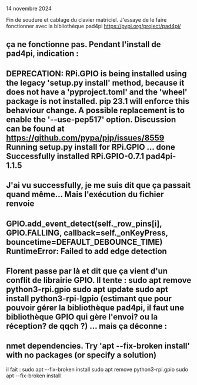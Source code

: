 14 novembre 2024

Fin de soudure et cablage du clavier matriciel.
J'essaye de le faire fonctionner avec la bibliothèque pad4pi https://pypi.org/project/pad4pi/

ça ne fonctionne pas. Pendant l'install de pad4pi, indication :
----
DEPRECATION: RPi.GPIO is being installed using the legacy 'setup.py install' method, because it does not have a 'pyproject.toml' and the 'wheel' package is not installed. pip 23.1 will enforce this behaviour change. A possible replacement is to enable the '--use-pep517' option. Discussion can be found at https://github.com/pypa/pip/issues/8559
  Running setup.py install for RPi.GPIO ... done
Successfully installed RPi.GPIO-0.7.1 pad4pi-1.1.5
----

J'ai vu successfully, je me suis dit que ça passait quand même...
Mais l'exécution du fichier renvoie 
----
GPIO.add_event_detect(self._row_pins[i], GPIO.FALLING, callback=self._onKeyPress, bouncetime=DEFAULT_DEBOUNCE_TIME)
RuntimeError: Failed to add edge detection
----

Florent passe par là et dit que ça vient d'un conflit de librairie GPIO.
Il tente : 
sudo apt remove python3-rpi.gpio
sudo apt update
sudo apt install python3-rpi-lgpio (estimant que pour pouvoir gérer la bibliothèque pad4pi, il faut une bibliothèque GPIO qui gère l'envoi? ou la réception? de qqch ?)
... mais ça déconne : 
----
nmet dependencies. Try 'apt --fix-broken install' with no packages (or specify a solution)
----
il fait : 
sudo apt --fix-broken install
sudo apt remove python3-rpi.gpio
sudo apt --fix-broken install